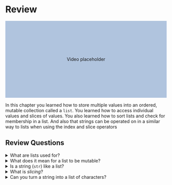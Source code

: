 # Review

<div style="display:flex; align-items:center; justify-content:center; width:100%; height: 15rem; background-color:lightsteelblue">
Video placeholder
</div>

In this chapter you learned how to store multiple values into an ordered, mutable collection called
a `list`. You learned how to access individual values and slices of values. You also learned how to
sort lists and check for membership in a list. And also that strings can be operated on in a similar
way to lists when using the index and slice operators



## Review Questions


<details>
    <summary>What are lists used for?</summary>
    To collect values together. 
</details>

<details>
    <summary>What does it mean for a list to be mutable?</summary>
    A value can be changed after creation. The assignment operator (<code>=</code>) works.
</details>

<details>
  <summary>Is a string (<code>str</code>) like a list?</summary>
  Yes. In the sense that strings can be indexed and sliced. They're collections
  of only characters though. And strings are immutable. You cannot assign to a
  string index.
</details>

<details>
    <summary>What is <em>slicing</em>?</summary>
    Slicing is a way to access ranges of elements in a list (or string).
</details>

<details>
  <summary>Can you turn a string into a list of characters?</summary>
  Yes using the <code>list()</code> function.
</details>
